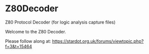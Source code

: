 # Z80Decoder
Z80 Protocol Decoder (for logic analysis capture files)

Welcome to the Z80 Decoder.

Please follow along at:
https://stardot.org.uk/forums/viewtopic.php?f=3&t=15464
